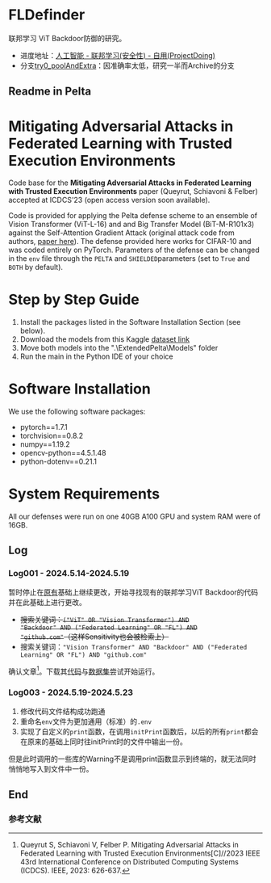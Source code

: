 # FLDefinder

联邦学习 ViT Backdoor防御的研究。

+ 进度地址：[人工智能 - 联邦学习(安全性) - 自用(ProjectDoing)](https://blog.letmefly.xyz/2024/01/06/Other-AI-FL-FederatedLearning-ProjectWritingIn1month/)
+ 分支[try0_poolAndExtra](https://github.com/LetMeFly666/FLDefinder/tree/try0_poolAndExtra)：因准确率太低，研究一半而Archive的分支

## Readme in Pelta

# Mitigating Adversarial Attacks in Federated Learning with Trusted Execution Environments
Code base for the **Mitigating Adversarial Attacks in Federated Learning with Trusted Execution Environments** paper (Queyrut, Schiavoni & Felber) accepted at ICDCS'23 (open access version soon available).

Code is provided for applying the Pelta defense scheme to an ensemble of Vision Transformer (ViT-L-16) and and Big Transfer Model (BiT-M-R101x3) against the Self-Attention Gradient Attack (original attack code from authors, [paper here](https://openaccess.thecvf.com/content/ICCV2021/html/Mahmood_On_the_Robustness_of_Vision_Transformers_to_Adversarial_Examples_ICCV_2021_paper.html)). The defense provided here works for CIFAR-10 and was coded entirely on PyTorch.
Parameters of the defense can be changed in the `env` file through the `PELTA` and `SHIELDED`parameters (set to `True` and `BOTH` by default).

# Step by Step Guide

<ol>
  <li>Install the packages listed in the Software Installation Section (see below).</li>
  <li>Download the models from this Kaggle <a href="www.kaggle.com/reyacardov/ensemblemodels">dataset link</a>
  <li>Move both models into the ".\ExtendedPelta\Models" folder</li>
  <li>Run the main in the Python IDE of your choice</li>
</ol>

# Software Installation 

We use the following software packages: 
<ul>
  <li>pytorch==1.7.1</li>
  <li>torchvision==0.8.2</li>
  <li>numpy==1.19.2</li>
  <li>opencv-python==4.5.1.48</li>
  <li>python-dotenv==0.21.1</li>
</ul>

# System Requirements 

All our defenses were run on one 40GB A100 GPU and system RAM were of 16GB.

## Log

### Log001 - 2024.5.14-2024.5.19

暂时停止在[原有](https://github.com/LetMeFly666/FLDefinder/commit/c830b55950ba84a8dd657bbd4ecfa247c6c3e8a5)基础上继续更改，开始寻找现有的联邦学习ViT Backdoor的代码并在此基础上进行更改。

+ <del>搜索关键词：<code>("ViT" OR "Vision Transformer") AND "Backdoor" AND ("Federated Learning" OR "FL") AND "github.com"</code>（这样Sensitivity也会被检索上）</del>
+ 搜索关键词：```"Vision Transformer" AND "Backdoor" AND ("Federated Learning" OR "FL") AND "github.com"```

确认文章[^1]。下载其[代码](https://github.com/queyrusi/Pelta)与[数据集](https://www.kaggle.com/datasets/reyacardov/ensemblemodels)尝试开始运行。

### Log003 - 2024.5.19-2024.5.23

1. 修改代码文件结构成功跑通
2. 重命名```env```文件为更加通用（标准）的```.env```
3. 实现了自定义的```print```函数，在调用```initPrint```函数后，以后的所有```print```都会在原来的基础上同时往initPrint时的文件中输出一份。

但是此时调用的一些库的Warning不是调用print函数显示到终端的，就无法同时悄悄地写入到文件中一份。

## End

### 参考文献

[^1]: Queyrut S, Schiavoni V, Felber P. Mitigating Adversarial Attacks in Federated Learning with Trusted Execution Environments[C]//2023 IEEE 43rd International Conference on Distributed Computing Systems (ICDCS). IEEE, 2023: 626-637.
